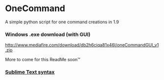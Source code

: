# OneCommand
A simple python script for one command creations in 1.9

### Windows .exe download (with GUI)
http://www.mediafire.com/download/db2h6ciqa81x46l/oneCommandGUI_v1.zip


More to come for this ReadMe soon™

### [Sublime Text syntax](https:/github.com/yrsegal/OneCommandSublimeSyntax)
